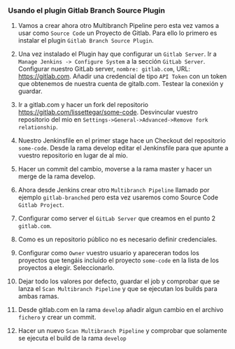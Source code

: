 ### Usando el plugin Gitlab Branch Source Plugin

1. Vamos a crear ahora otro Multibranch Pipeline pero esta vez vamos a usar como `Source Code` un Proyecto de Gitlab. Para ello lo primero es instalar el plugin `Gitlab Branch Source Plugin`.

2. Una vez instalado el Plugin hay que configurar un `Gitlab Server`. Ir a `Manage Jenkins -> Configure System` a la sección `GitLab Server`. Configurar nuestro GitLab server, `nombre: gitlab.com`, URL: https://gitlab.com. Añadir una credencial de tipo `API Token` con un token que obtenemos de nuestra cuenta de gitalb.com. Testear la conexión y guardar.

3. Ir a gitlab.com y hacer un fork del repositorio https://gitlab.com/lissettegar/some-code. Desvincular vuestro repositorio del mio en `Settings->General->Advanced->Remove fork relationship`.

4. Nuestro Jenkinsfile en el primer stage hace un Checkout del repositorio `some-code`. Desde la rama develop editar el Jenkinsfile para que apunte a vuestro repositorio en lugar de al mio.

5. Hacer un commit del cambio, moverse a la rama master y hacer un merge de la rama develop.

6. Ahora desde Jenkins crear otro `Multibranch Pipeline` llamado por ejemplo `gitlab-branched` pero esta vez usaremos como Source Code `Gitlab Project`.

7. Configurar como server el `GitLab Server` que creamos en el punto 2 `gitlab.com`.

8. Como es un repositorio público no es necesario definir credenciales.

9. Configurar como `Owner` vuestro usuario y apareceran todos los proyectos que tengáis incluido el proyecto `some-code` en la lista de los proyectos a elegir. Seleccionarlo.

10. Dejar todo los valores por defecto, guardar el job y comprobar que se lanza el `Scan Multibranch Pipeline` y que se ejecutan los builds para ambas ramas.

11. Desde gitlab.com en la rama `develop` añadir algun cambio en el archivo `fichero` y crear un commit.

12. Hacer un nuevo `Scan Multibranch Pipeline` y comprobar que solamente se ejecuta el build de la rama `develop`
